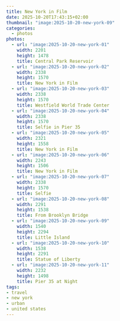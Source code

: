 ```yaml
---
title: New York in Film
date: 2025-10-20T17:43:15+02:00
thumbnail: "image:2025-10-20-new-york-09"
categories:
  - photos
photos:
  - url: "image:2025-10-20-new-york-01"
    width: 2201
    height: 1478
    title: Central Park Reservoir
  - url: "image:2025-10-20-new-york-02"
    width: 2338
    height: 1570
    title: New York in Film
  - url: "image:2025-10-20-new-york-03"
    width: 2338
    height: 1570
    title: Westfield World Trade Center
  - url: "image:2025-10-20-new-york-04"
    width: 2338
    height: 1570
    title: Selfie in Pier 35
  - url: "image:2025-10-20-new-york-05"
    width: 2321
    height: 1558
    title: New York in Film
  - url: "image:2025-10-20-new-york-06"
    width: 2243
    height: 1506
    title: New York in Film
  - url: "image:2025-10-20-new-york-07"
    width: 2338
    height: 1570
    title: Selfie
  - url: "image:2025-10-20-new-york-08"
    width: 2291
    height: 1538
    title: From Brooklyn Bridge
  - url: "image:2025-10-20-new-york-09"
    width: 1540
    height: 2294
    title: Little Island
  - url: "image:2025-10-20-new-york-10"
    width: 1538
    height: 2291
    title: Statue of Liberty
  - url: "image:2025-10-20-new-york-11"
    width: 2232
    height: 1498
    title: Pier 35 at Night
tags:
- travel
- new york
- urban
- united states
---
```


<style>
.fg-2025-10-20-new-york {
  grid-template-areas:
    "a b"
    "c c"
    "d e"
    "f g"
    "h h"
    "i j"
    "k k";
}

.fg-2025-10-20-new-york> *:nth-child(1) { grid-area: a; }
.fg-2025-10-20-new-york> *:nth-child(2) { grid-area: b; }
.fg-2025-10-20-new-york> *:nth-child(3) { grid-area: c; }
.fg-2025-10-20-new-york> *:nth-child(4) { grid-area: d; }
.fg-2025-10-20-new-york> *:nth-child(5) { grid-area: e; }
.fg-2025-10-20-new-york> *:nth-child(6) { grid-area: f; }
.fg-2025-10-20-new-york> *:nth-child(7) { grid-area: g; }
.fg-2025-10-20-new-york> *:nth-child(8) { grid-area: h; }
.fg-2025-10-20-new-york> *:nth-child(9) { grid-area: i; }
.fg-2025-10-20-new-york> *:nth-child(10) { grid-area: j; }
.fg-2025-10-20-new-york> *:nth-child(11) { grid-area: k; }
</style>

